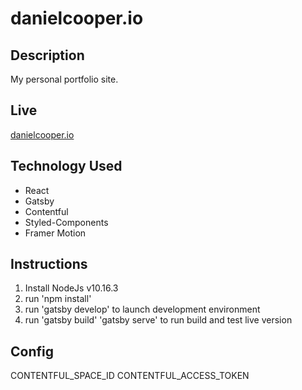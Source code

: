 # danielcooper.io

## Description

My personal portfolio site.

## Live

[danielcooper.io](https://danielcooper.io/)

## Technology Used

- React
- Gatsby
- Contentful
- Styled-Components
- Framer Motion

## Instructions

1.  Install NodeJs v10.16.3
2.  run 'npm install'
3.  run 'gatsby develop' to launch development environment
4.  run 'gatsby build' 'gatsby serve' to run build and test live version

## Config

CONTENTFUL_SPACE_ID
CONTENTFUL_ACCESS_TOKEN
